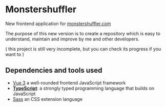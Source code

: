 # Monstershuffler
New frontend application for [monstershuffler.com](https://www.monstershuffler.com) 

The purpose of this new version is to create a repository which is easy to understand, maintain and improve by me and other developers.

( this project is still very incomplete, but you can check its progress if you want to )

## Dependencies and tools used
- [Vue 3](https://vuejs.org/) a well-rounded frontend JavaScript framework
- [**TypeScript**](https://www.typescriptlang.org/): a strongly typed programming language that builds on JavaScript
- [Sass](https://sass-lang.com/) an CSS extension language
